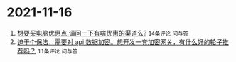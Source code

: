 # 2021-11-16

1. [想要买电脑优惠点.请问一下有啥优惠的渠道么?](https://www.v2ex.com/t/815670) `14条评论` `问与答`
1. [迫于个保法，需要对 api 数据加密。想开发一套加密网关，有什么好的轮子推荐吗？](https://www.v2ex.com/t/815662) `11条评论` `问与答`
